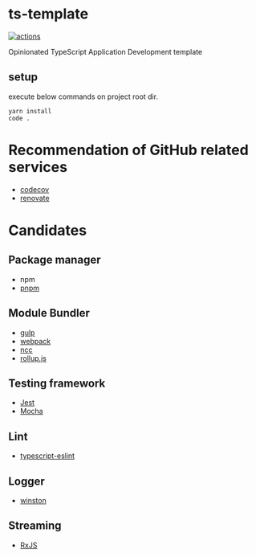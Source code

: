 # ts-template
[![actions](https://github.com/taichi/ts-template/workflows/Daily%20Build/badge.svg)](https://github.com/taichi/ts-template/actions)

Opinionated TypeScript Application Development template

## setup
execute below commands on project root dir.

    yarn install
    code .

# Recommendation of GitHub related services

* [codecov](https://codecov.io/)
* [renovate](https://renovate.whitesourcesoftware.com/)

# Candidates

## Package manager

* npm
* [pnpm](https://pnpm.js.org/)

## Module Bundler

* [gulp](https://gulpjs.com/)
* [webpack](https://webpack.js.org/)
* [ncc](https://github.com/zeit/ncc)
* [rollup.js](https://rollupjs.org/)

## Testing framework

* [Jest](https://jestjs.io/)
* [Mocha](https://mochajs.org/)

## Lint

* [typescript-eslint](https://github.com/typescript-eslint/typescript-eslint)

## Logger

* [winston](https://github.com/winstonjs/winston)

## Streaming

* [RxJS](https://rxjs.dev/)

